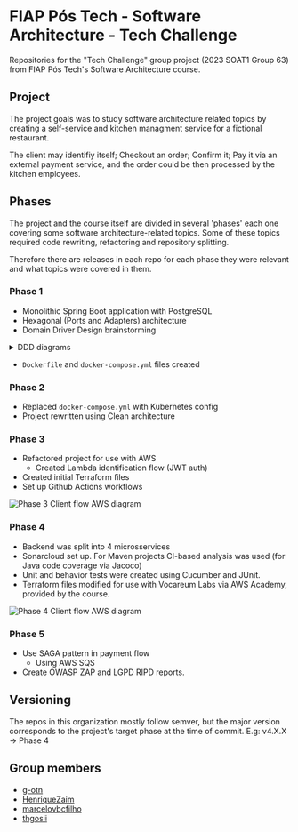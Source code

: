# FIAP Pós Tech - Software Architecture - Tech Challenge 
Repositories for the "Tech Challenge" group project (2023 SOAT1 Group 63) from FIAP Pós Tech's Software Architecture course.

## Project
The project goals was to study software architecture related topics by creating a self-service and kitchen managment service for a fictional restaurant.

The client may identifiy itself; Checkout an order; Confirm it; Pay it via an external payment service, and the order could be then processed by the kitchen employees.

## Phases

The project and the course itself are divided in several 'phases' each one covering some software architecture-related topics.
Some of these topics required code rewriting, refactoring and repository splitting.

Therefore there are releases in each repo for each phase they were relevant and what topics were covered in them.

### Phase 1

  - Monolithic Spring Boot application with PostgreSQL
  - Hexagonal (Ports and Adapters) architecture
  - Domain Driver Design brainstorming

<details>
  <summary>DDD diagrams</summary>

  ![Phase 1 DDD](https://github.com/soat-tech-challenge/.github/assets/44736064/72b12aaf-4b68-48b6-a40b-e130368e0e82)

</details>

  - `Dockerfile` and `docker-compose.yml` files created

### Phase 2

  - Replaced `docker-compose.yml` with Kubernetes config
  - Project rewritten using Clean architecture

### Phase 3

  - Refactored project for use with AWS
    - Created Lambda identification flow (JWT auth)
  - Created initial Terraform files
  - Set up Github Actions workflows

  ![Phase 3 Client flow AWS diagram](https://github.com/soat-tech-challenge/.github/assets/44736064/00a0f09e-daea-42d1-9354-cab56afac24e)

### Phase 4

  - Backend was split into 4 microsservices
  - Sonarcloud set up. For Maven projects CI-based analysis was used (for Java code coverage via Jacoco)
  - Unit and behavior tests were created using Cucumber and JUnit.
  - Terraform files modified for use with Vocareum Labs via AWS Academy, provided by the course.

  ![Phase 4 Client flow AWS diagram](https://github.com/soat-tech-challenge/.github/assets/44736064/92aee4bb-f2a0-41c1-8f7b-b3ee3a4a27b1)

### Phase 5

  - Use SAGA pattern in payment flow
    - Using AWS SQS
  - Create OWASP ZAP and LGPD RIPD reports.

## Versioning
The repos in this organization mostly follow semver, but the major version corresponds to the project's target phase at the time of commit. 
E.g: v4.X.X -> Phase 4

## Group members
- [g-otn](https://github.com/g-otn)
- [HenriqueZaim](https://github.com/HenriqueZaim)
- [marcelovbcfilho](https://github.com/marcelovbcfilho)
- [thgosii](https://github.com/thgosii)
